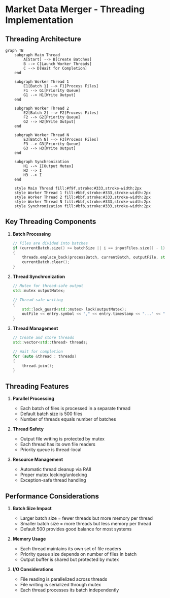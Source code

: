 # Market Data Merger - Threading Implementation

## Threading Architecture

```mermaid
graph TB
    subgraph Main Thread
        A[Start] --> B[Create Batches]
        B --> C[Launch Worker Threads]
        C --> D[Wait for Completion]
    end
    
    subgraph Worker Thread 1
        E1[Batch 1] --> F1[Process Files]
        F1 --> G1[Priority Queue]
        G1 --> H1[Write Output]
    end
    
    subgraph Worker Thread 2
        E2[Batch 2] --> F2[Process Files]
        F2 --> G2[Priority Queue]
        G2 --> H2[Write Output]
    end
    
    subgraph Worker Thread N
        E3[Batch N] --> F3[Process Files]
        F3 --> G3[Priority Queue]
        G3 --> H3[Write Output]
    end
    
    subgraph Synchronization
        H1 --> I[Output Mutex]
        H2 --> I
        H3 --> I
    end
    
    style Main Thread fill:#f9f,stroke:#333,stroke-width:2px
    style Worker Thread 1 fill:#bbf,stroke:#333,stroke-width:2px
    style Worker Thread 2 fill:#bbf,stroke:#333,stroke-width:2px
    style Worker Thread N fill:#bbf,stroke:#333,stroke-width:2px
    style Synchronization fill:#bfb,stroke:#333,stroke-width:2px
```

## Key Threading Components

1. **Batch Processing**
   ```cpp
   // Files are divided into batches
   if (currentBatch.size() >= batchSize || i == inputFiles.size() - 1)
   {
       threads.emplace_back(processBatch, currentBatch, outputFile, std::ref(outputMutex));
       currentBatch.clear();
   }
   ```

2. **Thread Synchronization**
   ```cpp
   // Mutex for thread-safe output
   std::mutex outputMutex;
   
   // Thread-safe writing
   {
       std::lock_guard<std::mutex> lock(outputMutex);
       outFile << entry.symbol << "," << entry.timestamp << "..." << "\n";
   }
   ```

3. **Thread Management**
   ```cpp
   // Create and store threads
   std::vector<std::thread> threads;
   
   // Wait for completion
   for (auto &thread : threads)
   {
       thread.join();
   }
   ```

## Threading Features

1. **Parallel Processing**
   - Each batch of files is processed in a separate thread
   - Default batch size is 500 files
   - Number of threads equals number of batches

2. **Thread Safety**
   - Output file writing is protected by mutex
   - Each thread has its own file readers
   - Priority queue is thread-local

3. **Resource Management**
   - Automatic thread cleanup via RAII
   - Proper mutex locking/unlocking
   - Exception-safe thread handling

## Performance Considerations

1. **Batch Size Impact**
   - Larger batch size = fewer threads but more memory per thread
   - Smaller batch size = more threads but less memory per thread
   - Default 500 provides good balance for most systems

2. **Memory Usage**
   - Each thread maintains its own set of file readers
   - Priority queue size depends on number of files in batch
   - Output buffer is shared but protected by mutex

3. **I/O Considerations**
   - File reading is parallelized across threads
   - File writing is serialized through mutex
   - Each thread processes its batch independently 